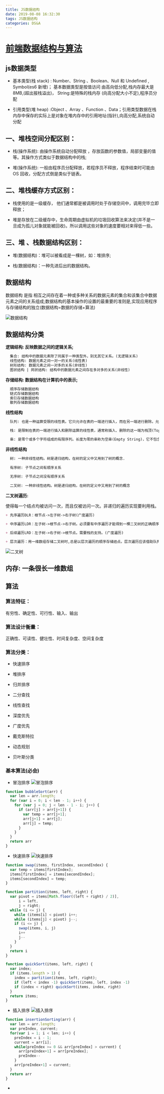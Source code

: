 ```yaml
---
title: JS数据结构
date: 2019-08-08 16:32:30
tags: JS数据结构
categories: DS&A
---
```

# [前端数据结构与算法](https://yq.aliyun.com/articles/613456)
## js数据类型
+ 基本类型(栈 stack) : Number、String 、Boolean、Null 和 Undefined , Symbol(es6 新增)； 基本数据类型是按值访问 由高向低分配,栈内存最大是 8MB,(超出报栈溢出)， String:是特殊的栈内存 (向高分配大小不定),程序员分配

+ 引用类型(堆 heap) :Object 、Array 、Function 、Data；引用类型数据在栈内存中保存的实际上是对象在堆内存中的引用地址(指针),向高分配,系统自动分配

## 一、堆栈空间分配区别：
+ 栈(操作系统): 由操作系统自动分配释放 ，存放函数的参数值，局部变量的值等。其操作方式类似于数据结构中的栈;

+ 堆(操作系统):  一般由程序员分配释放，若程序员不释放，程序结束时可能由 OS 回收，分配方式倒是类似于链表。

## 二、堆栈缓存方式区别：
+ 栈使用的是一级缓存， 他们通常都是被调用时处于存储空间中，调用完毕立即释放；

+ 堆是存放在二级缓存中，生命周期由虚拟机的垃圾回收算法来决定(并不是一旦成为孤儿对象就能被回收)。所以调用这些对象的速度要相对来得低一些。

## 三、堆 、栈数据结构区别：
+ 堆(数据结构)：堆可以被看成是一棵树，如：堆排序;

+ 栈(数据结构)：一种先进后出的数据结构。

## 数据结构
数据结构 是指 相互之间存在着一种或多种关系的数据元素的集合和该集合中数据元素之间的关系组成;数据结构的基本操作的设置的最重要的准则是,实现应用程序与存储结构的独立(数据结构=数据的存储+算法)

![数据结构](../../assets/img/sjjg.webp)

## 数据结构分类
**逻辑结构: 反映数据之间的逻辑关系;**
```md
  集合: 结构中的数据元素除了同属于一种类型外，别无其它关系。(无逻辑关系)
  线性结构: 数据元素之间一对一的关系(线性表)
  树形结构: 数据元素之间一对多的关系(非线性)
  图状结构 | 网状结构: 结构中的数据元素之间存在多对多的关系(非线性)
```

**存储结构: 数据结构在计算机中的表示;**
```md
  顺序存储数据结构
  链式存储数据结构
  索引存储数据结构
  散列存储数据结构
```

**线性结构**
```md
  队列: 也是一种运算受限的线性表。它只允许在表的一端进行插入，而在另一端进行删除。允许删除的一端称为队头(front)，允许插入的一端称为队尾(rear)。先进先出。

  栈: 是限制在表的一端进行插入和删除运算的线性表，通常称插入、删除的这一端为栈顶(Top)，另一端为栈底(Bottom)。先进后出。top= -1时为空栈，top=0只能说明栈中只有一个元素，并且元素进栈时top应该自增。后进先出。

  串: 是零个或多个字符组成的有限序列。长度为零的串称为空串(Empty String)，它不包含任何字符。通常将仅由一个或多个空格组成的串称为空白串(Blank String) 注意：空串和空白串的不同，例如" "和""分别表示长度为1的空白串和长度为0的空串。
```

**非线性结构**
```md
  树: 一种非线性结构。树是递归结构，在树的定义中又用到了树的概念.
  
  有序树: 子节点之间有顺序关系
  
  无序树: 子节点之间没有顺序关系
  
  二叉树: 一种非线性结构。树是递归结构，在树的定义中又用到了树的概念
```

**二叉树遍历:**

使得每一个结点均被访问一次，而且仅被访问一次。非递归的遍历实现要利用栈。

```md
+ 先序遍历DLR：根节点->左子树->右子树(广度遍历)

+ 中序遍历LDR：左子树->根节点->右子树。必须要有中序遍历才能得到一棵二叉树的正确顺序(广度遍历)

+ 后续遍历LRD：左子树->右子树->根节点。需要栈的支持。(广度遍历)

+ 层次遍历：用一维数组存储二叉树时,总是以层次遍历的顺序存储结点。层次遍历应该借助队列。(深度遍历)
```

![二叉树](../../assets/img/binaryTree.webp)

## 内存: 一条很长一维数组

## 算法
### 算法特征：
有穷性、确定性、可行性、输入、输出

### 算法设计衡量：
正确性、可读性、健壮性、时间复杂度、空间复杂度

### 算法分类：
  - 快速排序
  - 堆排序
  - 归并排序

  - 二分查找
  - 线性查找

  - 深度优先
  - 广度优先

  - 戴克斯特拉
  - 动态规划
  - 贝叶斯分类

### 基本算法(必会)
+ 冒泡排序
![冒泡排序](../../assets/img/mppx.gif)
```js
function bubbleSort(arr) {
  var len = arr.length;
  for (var i = 0; i < len - 1; i++) {
    for (var j = 0; j < len - 1 - i; j++) {
      if (arr[j] > arr[j+1]) {
        var temp = arr[j+1];
        arr[j+1] = arr[j];
        arr[j] = temp;
      }
    }
  }
  return arr
}
```

+ 快速排序
![快速排序](../../assets/img/QuickSort.gif)
```js
function swap(items, firstIndex, secondIndex) {
  var temp = items[firstIndex];
  items[firstIndex] = items[secondIndex];
  items[secondIndex] = temp;
}

function partition(items, left, right) {
  var pivot = items[Math.floor((left + right) / 2)],
      i = left, 
      j = right; 
  while (i <= j) {
    while (items[i] < pivot) i++;
    while (items[j] < pivot) j--;
    if (i <= j) {
      swap(items, i, j)
      i++
      j--
    }
  }
  return i
}

function quickSort(items, left, right) {
  var index;
  if (items.length > 1) {
    index = partition(items, left, right);
    if (left < index -1) quickSort(items, left, index -1)
    if (index < right) quickSort(items, index, right)
  }
  return items;
}
```

+ 插入排序
![插入排序](../../assets/img/insertionSorting.gif)
```js
function insertionSorting(arr) {
  var len = arr.length;
  var preIndex, current;
  for(var i = 1; i < len; i++) {
    preIndex = i - 1;
    current = arr[i];
    while(preIndex >= 0 && arr[preIndex] > current) {
      arr[preIndex+1] = arr[preIndex];
      preIndex--
    }
    arr[preIndex+1] = current;
  }
  return arr
}
```

+ 
![]()